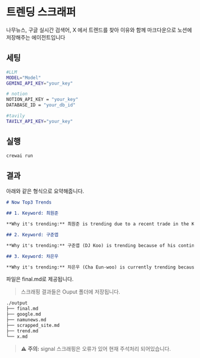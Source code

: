 # 트렌딩 스크래퍼

나무뉴스, 구글 실시간 검색어, X 에서 트렌드를 찾아 이유와 함께 마크다운으로 노션에 저장해주는 에이전트입니다

## 세팅

```bash
#LLM
MODEL="Model"
GEMINI_API_KEY="your_key"

# notion
NOTION_API_KEY = "your_key"
DATABASE_ID = "your_db_id"

#tavily
TAVILY_API_KEY="your_key"
```

## 실행

```bash
crewai run
```

## 결과

아래와 같은 형식으로 요약해줍니다.

```markdown
# Now Top3 Trends

## 1. Keyword: 최원준

**Why it's trending:** 최원준 is trending due to a recent trade in the Korean professional baseball league (KBO). He was involved in a 3-for-3 trade between KIA Tigers and NC Dinos.

## 2. Keyword: 구준엽

**Why it's trending:** 구준엽 (DJ Koo) is trending because of his continued devotion to his late wife, Taiwanese actress Barbie Hsu (서희원). News reports detail his daily routine of maintaining her belongings and the touching display of love.

## 3. Keyword: 차은우

**Why it's trending:** 차은우 (Cha Eun-woo) is currently trending because he has recently enlisted in the military. He entered the training center on July 28th and will serve in the army band after completing his basic training.
```

파일은 final.md로 제공됩니다.

> 스크래핑 결과들은 Ouput 폴더에 저장됩니다.

```markdown
./output
├── final.md
├── google.md
├── namunews.md
├── scrapped_site.md
├── trend.md
└── x.md
```

> ⚠️ **주의:** signal 스크래핑은 오류가 있어 현재 주석처리 되어있습니다.

